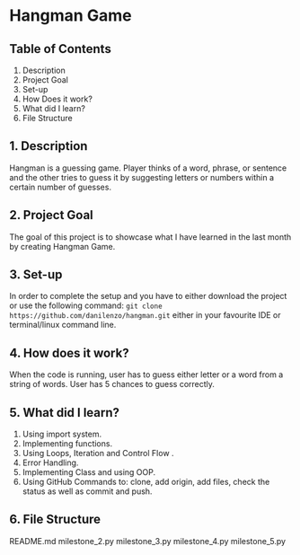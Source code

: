 # Hangman Game

## Table of Contents

1. Description
2. Project Goal
3. Set-up
4. How Does it work?
5. What did I learn?
6. File Structure

## 1. Description

Hangman is a guessing game. Player thinks of a word, phrase, or sentence and the other tries to guess it by suggesting letters or numbers within a certain number of guesses.

## 2. Project Goal

The goal of this project is to showcase what I have learned in the last month by creating Hangman Game.

## 3. Set-up

In order to complete the setup and you have to either download the project or use the following command: `git clone https://github.com/danilenzo/hangman.git` either in your favourite IDE or terminal/linux command line.

## 4. How does it work?

When the code is running, user has to guess either letter or a word from a string of words. User has 5 chances to guess correctly.

## 5. What did I learn?

1. Using import system.
2. Implementing functions.
3. Using Loops, Iteration and Control Flow .
4. Error Handling.
5. Implementing Class and using OOP.
6. Using GitHub Commands to: clone, add origin, add files, check the status as well as commit and push.

## 6. File Structure

README.md
milestone_2.py
milestone_3.py
milestone_4.py
milestone_5.py